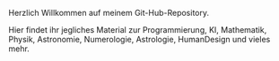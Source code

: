 Herzlich Willkommen auf meinem Git-Hub-Repository. 

Hier findet ihr jegliches Material zur Programmierung, KI, Mathematik, Physik, Astronomie, Numerologie, Astrologie, HumanDesign und vieles mehr.
